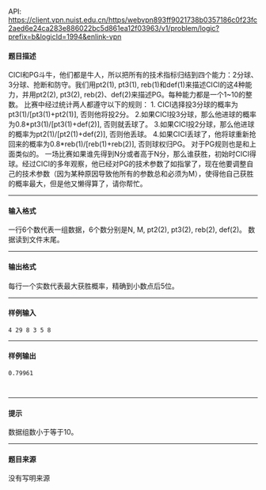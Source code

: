 API: https://client.vpn.nuist.edu.cn/https/webvpn893ff9021738b0357186c0f23fc2aed6e24ca283e886022bc5d861ea12f03963/v1/problem/logic?prefix=b&logicId=1994&enlink-vpn

#### 题目描述

CICI和PG斗牛，他们都是牛人，所以把所有的技术指标归结到四个能力：2分球、3分球、抢断和防守。我们用pt2(1), pt3(1), reb(1)和def(1)来描述CICI的这4种能力，并用pt2(2), pt3(2), reb(2)、def(2)来描述PG。每种能力都是一个1~10的整数。 比赛中经过统计两人都遵守以下的规则： 1. CICI选择投3分球的概率为pt3(1)/\[pt3(1)+pt2(1)\], 否则他将投2分。 2.如果CICI投3分球，那么他进球的概率为0.8\*pt3(1)/\[pt3(1)+def(2)\], 否则就丢球了。 3.如果CICI投2分球，那么他进球的概率为pt2(1)/\[pt2(1)+def(2)\], 否则他丢球。 4.如果CICI丢球了，他将球重新抢回来的概率为0.8\*reb(1)/\[reb(1)+reb(2)\], 否则球权归PG。 对于PG规则也是和上面类似的。 一场比赛如果谁先得到N分或者高于N分，那么谁获胜，初始时CICI得球。经过CICI的多年观察，他已经对PG的技术参数了如指掌了，现在他要调整自己的技术参数（因为某种原因导致他所有的参数总和必须为M），使得他自己获胜的概率最大，但是他又懒得算了，请你帮忙。

---

#### 输入格式

一行6个数代表一组数据，6个数分别是N, M, pt2(2), pt3(2), reb(2), def(2)。 数据读到文件末尾。

---

#### 输出格式

每行一个实数代表最大获胜概率，精确到小数点后5位。

---

#### 样例输入
```
4 29 8 3 5 8

```

---

#### 样例输出
```
0.79961



```

---

#### 提示

数据组数小于等于10。

---

#### 题目来源

没有写明来源